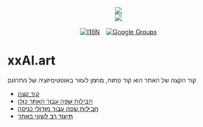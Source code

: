 <p align="center"><a href="https://xxai.art"><img src="https://cdn.jsdelivr.net/gh/xxai-art/doc/logo.svg"/></a><br/><a href="https://xxai.art"><img src="https://cdn.jsdelivr.net/gh/xxai-art/doc/xxai.svg"/></a></p><p align="center"><a href="https://github.com/xxai-art/doc#readme"><img alt="I18N" src="https://cdn.jsdelivr.net/gh/wactax/img/t.svg"/></a>　<a href="https://groups.google.com/u/0/g/xxai-art"><img alt="Google Groups" src="https://cdn.jsdelivr.net/gh/wactax/img/g-groups.svg"/></a></p>

# xxAI.art

קוד הקצה של האתר הוא קוד פתוח, מוזמן לעזור באופטימיזציה של התרגום

* [קוד קצה](https://github.com/xxai-art/web)
* [חבילות שפה עבור האתר כולו](https://github.com/xxai-art/web/tree/main/i18n)
* [חבילות שפה עבור מודולי כניסה](https://github.com/wacpkg/user/tree/main/ui.i18n)
* [תיעוד רב לשוני באתר](https://github.com/xxai-doc)
